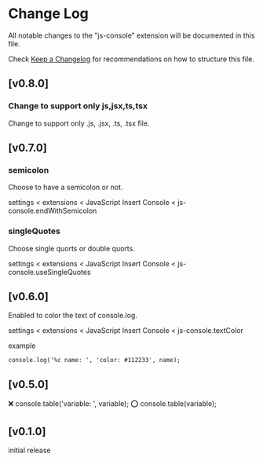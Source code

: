 # Change Log

All notable changes to the "js-console" extension will be documented in this file.

Check [Keep a Changelog](http://keepachangelog.com/) for recommendations on how to structure this file.

## [v0.8.0]

### Change to support only js,jsx,ts,tsx

Change to support only .js, .jsx, .ts, .tsx file.

## [v0.7.0]

### semicolon

Choose to have a semicolon or not.

settings < extensions < JavaScript Insert Console < js-console.endWithSemicolon

### singleQuotes

Choose single quorts or double quorts.

settings < extensions < JavaScript Insert Console < js-console.useSingleQuotes

## [v0.6.0]

Enabled to color the text of console.log.

settings < extensions < JavaScript Insert Console < js-console.textColor

example

```
console.log('%c name: ', 'color: #112233', name);
```

## [v0.5.0]

❌ console.table('variable: ', variable);
⭕️ console.table(variable);

## [v0.1.0]

initial release
